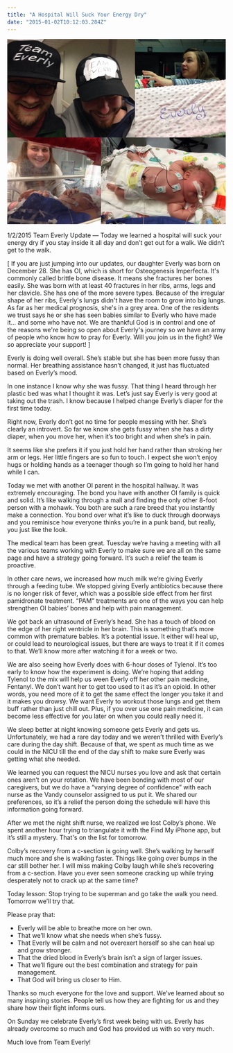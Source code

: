 ```yaml
---
title: "A Hospital Will Suck Your Energy Dry"
date: "2015-01-02T10:12:03.284Z"
---
```


![Everly mural image](./mural.jpg)

1/2/2015 Team Everly Update — Today we learned a hospital will suck your energy dry if you stay inside it all day and don’t get out for a walk. We didn’t get to the walk.

[ If you are just jumping into our updates, our daughter Everly was born on December 28. She has OI, which is short for Osteogenesis Imperfecta. It's commonly called brittle bone disease. It means she fractures her bones easily. She was born with at least 40 fractures in her ribs, arms, legs and her clavicle. She has one of the more severe types. Because of the irregular shape of her ribs, Everly's lungs didn't have the room to grow into big lungs. As far as her medical prognosis, she's in a grey area. One of the residents we trust says he or she has seen babies similar to Everly who have made it... and some who have not. We are thankful God is in control and one of the reasons we're being so open about Everly's journey so we have an army of people who know how to pray for Everly. Will you join us in the fight? We so appreciate your support! ]

Everly is doing well overall. She’s stable but she has been more fussy than normal. Her breathing assistance hasn’t changed, it just has fluctuated based on Everly’s mood.

In one instance I know why she was fussy. That thing I heard through her plastic bed was what I thought it was. Let’s just say Everly is very good at taking out the trash. I know because I helped change Everly’s diaper for the first time today.

Right now, Everly don’t got no time for people messing with her. She’s clearly an introvert. So far we know she gets fussy when she has a dirty diaper, when you move her, when it’s too bright and when she’s in pain.

It seems like she prefers it if you just hold her hand rather than stroking her arm or legs. Her little fingers are so fun to touch. I expect she won’t enjoy hugs or holding hands as a teenager though so I’m going to hold her hand while I can.

Today we met with another OI parent in the hospital hallway. It was extremely encouraging. The bond you have with another OI family is quick and solid. It’s like walking through a mall and finding the only other 8-foot person with a mohawk. You both are such a rare breed that you instantly make a connection. You bond over what it’s like to duck through doorways and you reminisce how everyone thinks you’re in a punk band, but really, you just like the look.

The medical team has been great. Tuesday we’re having a meeting with all the various teams working with Everly to make sure we are all on the same page and have a strategy going forward. It’s such a relief the team is proactive.

In other care news, we increased how much milk we’re giving Everly through a feeding tube. We stopped giving Everly antibiotics because there is no longer risk of fever, which was a possible side effect from her first pamidronate treatment. “PAM” treatments are one of the ways you can help strengthen OI babies’ bones and help with pain management.

We got back an ultrasound of Everly’s head. She has a touch of blood on the edge of her right ventricle in her brain. This is something that’s more common with premature babies. It’s a potential issue. It either will heal up, or could lead to neurological issues, but there are ways to treat it if it comes to that. We’ll know more after watching it for a week or two.

We are also seeing how Everly does with 6-hour doses of Tylenol. It’s too early to know how the experiment is doing. We’re hoping that adding Tylenol to the mix will help us ween Everly off her other pain medicine, Fentanyl. We don’t want her to get too used to it as it’s an opioid. In other words, you need more of it to get the same effect the longer you take it and it makes you drowsy. We want Everly to workout those lungs and get them buff rather than just chill out. Plus, if you over use one pain medicine, it can become less effective for you later on when you could really need it.

We sleep better at night knowing someone gets Everly and gets us. Unfortunately, we had a rare day today and we weren’t thrilled with Everly’s care during the day shift. Because of that, we spent as much time as we could in the NICU till the end of the day shift to make sure Everly was getting what she needed.

We learned you can request the NICU nurses you love and ask that certain ones aren’t on your rotation. We have been bonding with most of our caregivers, but we do have a “varying degree of confidence” with each nurse as the Vandy counselor assigned to us put it. We shared our preferences, so it’s a relief the person doing the schedule will have this information going forward.

After we met the night shift nurse, we realized we lost Colby’s phone. We spent another hour trying to triangulate it with the Find My iPhone app, but it’s still a mystery. That's on the list for tomorrow.

Colby’s recovery from a c-section is going well. She’s walking by herself much more and she is walking faster. Things like going over bumps in the car still bother her. I will miss making Colby laugh while she’s recovering from a c-section. Have you ever seen someone cracking up while trying desperately not to crack up at the same time?

Today lesson: Stop trying to be superman and go take the walk you need. Tomorrow we’ll try that.

Please pray that:

- Everly will be able to breathe more on her own.
- That we’ll know what she needs when she’s fussy.
- That Everly will be calm and not overexert herself so she can heal up and grow stronger.
- That the dried blood in Everly’s brain isn’t a sign of larger issues.
- That we’ll figure out the best combination and strategy for pain management.
- That God will bring us closer to Him.

Thanks so much everyone for the love and support. We’ve learned about so many inspiring stories. People tell us how they are fighting for us and they share how their fight informs ours.

On Sunday we celebrate Everly’s first week being with us. Everly has already overcome so much and God has provided us with so very much.

Much love from Team Everly!
